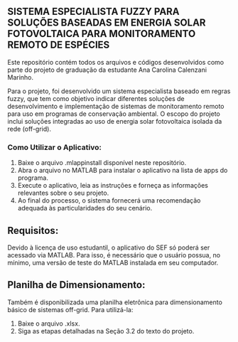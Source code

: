 ## SISTEMA ESPECIALISTA FUZZY PARA SOLUÇÕES BASEADAS EM ENERGIA SOLAR FOTOVOLTAICA PARA MONITORAMENTO REMOTO DE ESPÉCIES

Este repositório contém todos os arquivos e códigos desenvolvidos como parte do projeto de graduação da estudante Ana Carolina Calenzani Marinho.

Para o projeto, foi desenvolvido um sistema especialista baseado em regras fuzzy, que tem como objetivo indicar diferentes soluções de desenvolvimento e implementação de sistemas de monitoramento remoto para uso em programas de conservação ambiental. O escopo do projeto inclui soluções integradas ao uso de energia solar fotovoltaica isolada da rede (off-grid).

### Como Utilizar o Aplicativo:
1. Baixe o arquivo .mlappinstall disponível neste repositório.
2. Abra o arquivo no MATLAB para instalar o aplicativo na lista de apps do programa.
3. Execute o aplicativo, leia as instruções e forneça as informações relevantes sobre o seu projeto.
4. Ao final do processo, o sistema fornecerá uma recomendação adequada às particularidades do seu cenário.

## Requisitos:
Devido à licença de uso estudantil, o aplicativo do SEF só poderá ser acessado via MATLAB. Para isso, é necessário que o usuário possua, no mínimo, uma versão de teste do MATLAB instalada em seu computador.

## Planilha de Dimensionamento:
Também é disponibilizada uma planilha eletrônica para dimensionamento básico de sistemas off-grid. Para utilizá-la:
1. Baixe o arquivo .xlsx.
2. Siga as etapas detalhadas na Seção 3.2 do texto do projeto.


